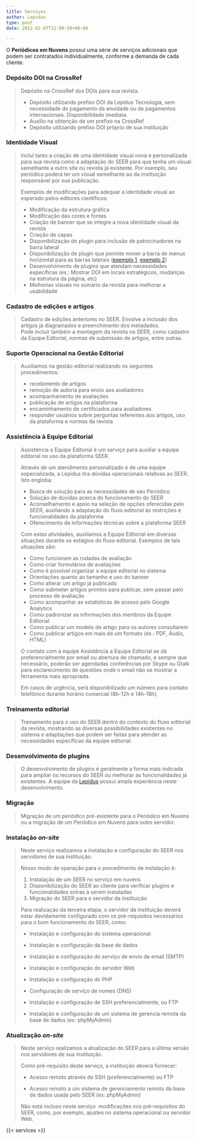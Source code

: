 ```yaml
---
title: Serviços
author: Lepidus
type: post
date: 2012-02-07T12:09:50+00:00

---
```

O **Periódicos em Nuvens** possui uma série de serviços adicionais que podem ser contratados individualmente, conforme a demanda de cada cliente.

### Depósito DOI na CrossRef

> Depósito na CrossRef dos DOIs para sua revista.
> 
>   * Depósito utilizando prefixo DOI da Lepidus Tecnologia, sem necessidade do pagamento da anuidade ou de pagamentos internacionais. Disponibilidade imediata.
>   * Auxílio na obtenção de um prefixo na CrossRef
>   * Depósito utilizando prefixo DOI próprio de sua instituição

### Identidade Visual

> Inclui tanto a criação de uma identidade visual nova e personalizada para sua revista como a adaptação do SEER para que tenha um visual semelhante a outro site ou revista já existente. Por exemplo, seu periódico poderá ter um visual semelhante ao da instituição responsável por sua publicação.
> 
> Exemplos de modificações para adequar a identidade visual ao esperado pelos editores científicos:
> 
>   * Modificação da estrutura gráfica
>   * Modificação das cores e fontes
>   * Criação de banner que se integre a nova identidade visual da revista
>   * Criação de capas
>   * Disponibilização de plugin para inclusão de patrocinadores na barra lateral
>   * Disponibilização de plugin que permite mover a barra de menus horizontal para as barras laterais ([exemplo 1][1], [exemplo 2][2])
>   * Desenvolvimento de plugins que atendam necessidades específicas (ex.: Mostrar DOI em locais estratégicos, mudanças na estrutura da página, etc)
>   * Melhorias visuais no sumário da revista para melhorar a usabilidade

### Cadastro de edições e artigos

> Cadastro de edições anteriores no SEER. Envolve a inclusão dos artigos já diagramados e preenchimento dos metadados.  
> Pode incluir também a montagem da revista no SEER, como cadastro da Equipe Editorial, normas de submissão de artigos, entre outras.

### Suporte Operacional na Gestão Editorial

> Auxiliamos na gestão editorial realizando os seguintes procedimentos:
> 
>   * recebimento de artigos
>   * remoção de autoria para envio aos avaliadores
>   * acompanhamento de avaliações
>   * publicação de artigos na plataforma
>   * encaminhamento de certificados para avaliadores
>   * responder usuários sobre perguntas referentes aos artigos, uso da plataforma e normas da revista

### Assistência à Equipe Editorial

> Assistência a Equipe Editorial é um serviço para auxiliar a equipe editorial no uso da plataforma SEER.
> 
> Através de um atendimento personalizado e de uma equipe especializada, a Lepidus tira dúvidas operacionais relativas ao SEER. Isto engloba:
> 
>   * Busca de solução para as necessidades de seu Periódico
>   * Solução de dúvidas acerca do funcionamento do SEER
>   * Aconselhamento e apoio na seleção de opções oferecidas pelo SEER, auxiliando a adaptação do fluxo editorial às restrições e funcionalidades da plataforma
>   * Oferecimento de informações técnicas sobre a plataforma SEER
> 
> Com estas atividades, auxiliamos a Equipe Editorial em diversas situações durante os estágios do fluxo editorial. Exemplos de tais situações são:
> 
>   * Como funcionam as rodadas de avaliação
>   * Como criar formulários de avaliações
>   * Como é possível organizar a equipe editorial no sistema
>   * Orientações quanto ao tamanho e uso do banner
>   * Como alterar um artigo já publicado
>   * Como submeter artigos prontos para publicar, sem passar pelo processo de avaliação
>   * Como acompanhar as estatísticas de acesso pelo Google Analytics
>   * Como padronizar as informações dos membros da Equipe Editorial
>   * Como publicar um modelo de artigo para os autores consultarem
>   * Como publicar artigos em mais de um formato (ex.: PDF, Áudio, HTML)
> 
> O contato com a equipe Assistência a Equipe Editorial se dá preferencialmente por email ou abertura de chamado, e sempre que necessário, poderão ser agendadas conferências por Skype ou Gtalk para esclarecimento de questões onde o email não se mostrar a ferramenta mais apropriada.
> 
> Em casos de urgência, será disponibilizado um número para contato telefônico durante horário comercial (8h-12h e 14h-18h).

### Treinamento editorial

> Treinamento para o uso do SEER dentro do contexto do fluxo editorial da revista, mostrando as diversas possibilidades existentes no sistema e adaptações que podem ser feitas para atender as necessidades específicas da equipe editorial.

### Desenvolvimento de plugins

> O desenvolvimento de plugins é geralmente a forma mais indicada para ampliar os recursos do SEER ou melhorar as funcionalidades já existentes. A equipe da [Lepidus][3] possui ampla experiência neste desenvolvimento.

### Migração

> Migração de um periódico pré-existente para o Periódico em Nuvens ou a migração de um Periódico em Nuvens para outro servidor.

### Instalação _on-site_

> Neste serviço realizamos a instalação e configuração do SEER nos servidores de sua instituição.
> 
> Nosso modo de operação para o procedimento de instalação é:
> 
>   1. Instalação de um SEER no serviço em nuvens
>   2. Disponibilização do SEER ao cliente para verificar plugins e funcionalidades extras a serem instaladas
>   3. Migração do SEER para o servidor da instituição
> 
>
>   Para realização da terceira etapa, o servidor da instituição deverá estar devidamente configurado com os pré-requisitos necessários para o bom funcionamento do SEER, como:
>
> 
> 
>   * Instalação e configuração do sistema operacional
>     
>   * Instalação e configuração da base de dados
>     
>   * Instalação e configuração do serviço de envio de email (SMTP)
>    
>   * Instalação e configuração do servidor Web
>     
>   * Instalação e configuração do PHP
>     
>   * Configuração de serviço de nomes (DNS)
>    
>   * Instalação e configuração de SSH preferencialmente, ou FTP
>     
>   * Instalação e configuração de um sistema de gerencia remota da base de dados (ex: phpMyAdmin)
>     

### Atualização _on-site_

> Neste serviço realizamos a atualização do SEER para a última versão nos servidores de sua instituição.
> 
> Como pré-requisito deste serviço, a instituição deverá fornecer:
> 
> 
>  * Acesso remoto através de SSH (preferencialmente) ou FTP
>     
>  * Acesso remoto a um sistema de gerenciamento remoto da base de dados usada pelo SEER (ex: phpMyAdmin)
>     
>   
> Não está incluso neste serviço  modificações nos pré-requisitos do SEER, como, por exemplo, ajustes no sistema operacional ou servidor Web.

{{< services >}}

 [1]: http://pem.assis.unesp.br/index.php/pem
 [2]: http://aguassubterraneas.abas.org/asubterraneas
 [3]: http://lepidus.com.br